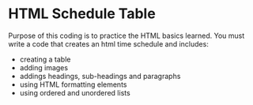 # HTML Schedule Table

Purpose of this coding is to practice the HTML basics learned.
You must write a code that creates an html time schedule and includes:
- creating a table
- adding images
- addings headings, sub-headings and paragraphs
- using HTML formatting elements
- using ordered and unordered lists
